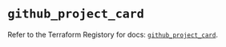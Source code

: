 # `github_project_card`

Refer to the Terraform Registory for docs: [`github_project_card`](https://registry.terraform.io/providers/integrations/github/5.32.0/docs/resources/project_card).
